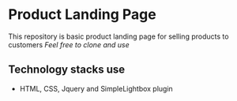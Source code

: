 # Product Landing Page

This repository is basic product landing page for selling products to customers
_Feel free to clone and use_

## Technology stacks use
+ HTML, CSS, Jquery and SimpleLightbox plugin
